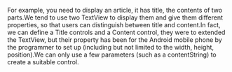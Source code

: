 For example, you need to display an article, it has title, the contents of two parts.We tend to use two TextView to display them and give them different properties, so that users can distinguish between title and content.In fact, we can define a Title controls and a Content control, they were to extended the TextView, but their property has been for the Android mobile phone by the programmer to set up (including but not limited to the width, height, position).We can only use a few parameters (such as a contentString) to create a suitable control.